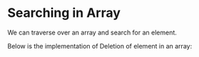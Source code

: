 # Searching in Array

We can traverse over an array and search for an element. 

Below is the implementation of Deletion of element in an array:
